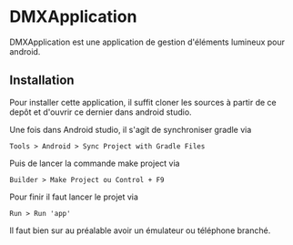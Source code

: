 # DMXApplication

DMXApplication est une application de gestion d'éléments lumineux pour android.

## Installation

Pour installer cette application, il suffit cloner les sources à partir de ce depôt et d'ouvrir ce dernier dans android studio.

Une fois dans Android studio, il s'agit de synchroniser gradle via

    Tools > Android > Sync Project with Gradle Files

Puis de lancer la commande make project via

    Builder > Make Project ou Control + F9

Pour finir il faut lancer le projet via

    Run > Run 'app'

Il faut bien sur au préalable avoir un émulateur ou téléphone branché.

